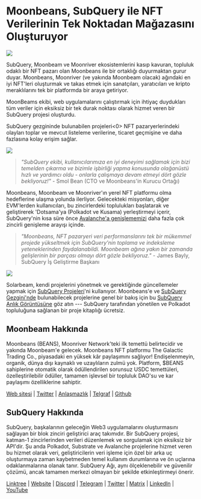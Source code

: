 # Moonbeans, SubQuery ile NFT Verilerinin Tek Noktadan Mağazasını Oluşturuyor

![](https://miro.medium.com/max/1400/0*WyB06V5POhvv7q4m)

SubQuery, Moonbeam ve Moonriver ekosistemlerini kasıp kavuran, topluluk odaklı bir NFT pazarı olan Moonbeans ile bir ortaklığı duyurmaktan gurur duyar. Moonbeans, Moonriver (ve yakında Moonbeam olacak) ağındaki en iyi NFT'leri oluşturmak ve takas etmek için sanatçıları, yaratıcıları ve kripto meraklılarını tek bir platformda bir araya getiriyor.

MoonBeams ekibi, web uygulamalarını çalıştırmak için ihtiyaç duydukları tüm veriler için eksiksiz bir tek durak noktası olarak hizmet veren bir SubQuery projesi oluşturdu.

SubQuery gezgininde bulunabilen projeleri<0> NFT pazaryerlerindeki olayları toplar ve mevcut listeleme verilerine, ticaret geçmişine ve daha fazlasına kolay erişim sağlar.</p> 

![](https://miro.medium.com/max/1400/0*j4M8qDAU12se05uX)



> _"SubQuery ekibi, kullanıcılarımıza en iyi deneyimi sağlamak için bizi temelden çıkarma ve bizimle işbirliği yapma konusunda olağanüstü hızlı ve yardımcı oldu - onlarla çalışmaya devam etmeyi dört gözle bekliyoruz!"_ - Smol Bean (CTO ve Moonbeans'in Kurucu Ortağı)

Moonbeans, Moonbeam ve Moonriver'ın yerel NFT platformu olma hedeflerine ulaşma yolunda ilerliyor. Gelecekteki misyonları, diğer EVM'lerden kullanıcıları, bu zincirlerdeki toplulukları başlatarak ve geliştirerek 'Dotsama'ya (Polkadot ve Kusama) yerleştirmeyi içerir, SubQuery'nin kısa süre önce [Avalanche'a genişlememizi](../blogs/20220321-avalache.md) daha fazla çok zincirli genişleme arayışı içinde.



> _"Moonbeans, NFT pazaryeri veri performanslarını tek bir mükemmel projede yükseltmek için SubQuery'nin toplama ve indeksleme yeteneklerinden faydalanabildi. Moonbeam ağına yakın bir zamanda gelişlerinin bir parçası olmayı dört gözle bekliyoruz."_ - James Bayly, SubQuery İş Geliştirme Başkanı

![](https://miro.medium.com/max/1400/0*-FlPYXDl_QKfz9s5)

Solarbeam, kendi projelerini yönetmek ve gerektiğinde güncellemeler yapmak için [SubQuery Projeleri](https://project.subquery.network/)'ni kullanıyor. Moonbeans'e ve [SubQuery Gezgini'nde](https://explorer.subquery.network/) bulunabilecek projelerine genel bir bakış için bu [SubQuery Anlık Görüntüsüne](https://twitter.com/subquerynetwork/status/1497134283827339416?s=21) göz atın --- SubQuery tarafından yönetilen ve Polkadot topluluğuna sağlanan bir proje kitaplığı ücretsiz.



## Moonbeam Hakkında

Moonbeans (BEANS), Moonriver Network'teki ilk temettü belirtecidir ve yakında Moonbeam'e gelecek. Moonbeans NFT platformu The Galactic Trading Co., piyasadaki en yüksek kâr paylaşımını sağlıyor! Endişelenmeyin, organik, dünya dışı kaynaklı ve uzaylıların zulmü yok. Platform, $BEANS sahiplerine otomatik olarak ödüllendirilen sorunsuz USDC temettüleri, özelleştirilebilir ödüller, tamamen işlevsel bir topluluk DAO'su ve kar paylaşımı özelliklerine sahiptir.

[Web sitesi](http://moonbeans.io/) | [Twitter](https://twitter.com/MoonBeansIO) | [Anlaşmazlık](http://discord.gg/qqE9aBPzQ9) | [Telgraf](http://t.me/moonbeansio) | [Github](https://medium.com/@MoonBeans)



## SubQuery Hakkında

SubQuery, başkalarının geleceğin Web3 uygulamalarını oluşturmasını sağlayan bir blok zinciri geliştirici araç takımıdır. Bir SubQuery projesi, katman-1 zincirlerinden verileri düzenlemek ve sorgulamak için eksiksiz bir API'dir. Şu anda Polkadot, Substrate ve Avalanche projelerine hizmet veren bu hizmet olarak veri, geliştiricilerin veri işleme için özel bir arka uç oluşturmaya zaman kaybetmeden temel kullanım durumlarına ve ön uçlarına odaklanmalarına olanak tanır. SubQuery Ağı, aynı ölçeklenebilir ve güvenilir çözümü, ancak tamamen merkezi olmayan bir şekilde etkinleştirmeyi önerir.

[Linktree](https://linktr.ee/subquerynetwork) | [Website](https://subquery.network/) | [Discord](https://discord.com/invite/78zg8aBSMG) | [Telegram](https://t.me/subquerynetwork) | [Twitter](https://twitter.com/subquerynetwork) | [Matrix](https://matrix.to/#/#subquery:matrix.org) | [LinkedIn](https://www.linkedin.com/company/subquery) | [YouTube](https://www.youtube.com/channel/UCi1a6NUUjegcLHDFLr7CqLw)
